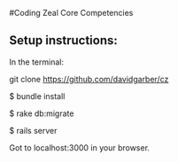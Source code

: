 #Coding Zeal Core Competencies

<h2>Setup instructions:</h2>

In the terminal:

git clone https://github.com/davidgarber/cz

$ bundle install

$ rake db:migrate

$ rails server

Got to localhost:3000 in your browser.
